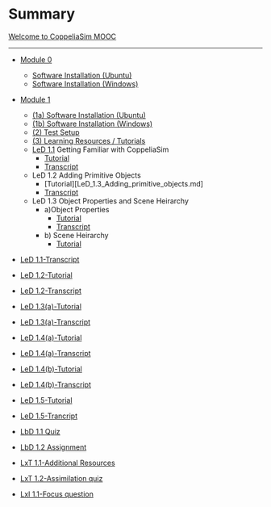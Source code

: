 # Summary

[Welcome to CoppeliaSim MOOC](welcome.md)

---

- [Module 0](Installation.md)
  - [Software Installation (Ubuntu)](software_installation_ubuntu.md)
  - [Software Installation (Windows)](software_installation_windows.md)
- [Module 1](task_0.md)
  - [(1a) Software Installation (Ubuntu)](software_installation_ubuntu.md)
  - [(1b) Software Installation (Windows)](software_installation_windows.md)
  - [(2) Test Setup](test_setup.md)
  - [(3) Learning Resources / Tutorials](tutorials.md)
  - [LeD 1.1]() Getting Familiar with CoppeliaSim
    - [Tutorial](LeD_1.2_Getting_Familiar.md)
    - [Transcript](LeD_1.2_Getting_Familiar_transcript.md)
  - LeD 1.2 Adding Primitive Objects
    - [Tutorial][LeD_1.3_Adding_primitive_objects.md]
    - [Transcript](LeD_1.3_Adding_primitive_objects_Transcript.md)
  - LeD 1.3 Object Properties and Scene Heirarchy
    - a)Object Properties
      - [Tutorial](LeD_1.4(a)_Object_properties.md)
      - [Transcript](LeD_1.4(a)_Object_properties_Transcript.md)
    - b) Scene Heirarchy
      - [Tutorial](LeD_1.4(b)_Scene_Hierarchy_Transcript.md)
    
    

- [LeD 1.1-Transcript](LeD_1.2_Getting_Familiar_transcript.md)
- [LeD 1.2-Tutorial](LeD_1.3_Adding_primitive_objects.md)
- [LeD 1.2-Transcript](LeD_1.3_Adding_primitive_objects_Transcript.md)
- [LeD 1.3(a)-Tutorial](LeD_1.4(a)_Object_properties.md)
- [LeD 1.3(a)-Transcript](LeD_1.4(b)_Scene_Hierarchy_Transcript.md)
- [LeD 1.4(a)-Tutorial](LeD_1.5(a)_Translation.md)
- [LeD 1.4(a)-Transcript](LeD_1.5(a)_translation_transcript.md)
- [LeD 1.4(b)-Tutorial](LeD_1.5(b)_Rotation.md)
- [LeD 1.4(b)-Transcript](LeD_1.5(b)_Rotation_transcript.md)
- [LeD 1.5-Tutorial](LeD_1.6_Joints_and_Force_Sensor.md)
- [LeD 1.5-Trancript](LeD_1.6_Joints_and_Force_sensor_transcript.md)
- [LbD 1.1 Quiz](LbD_1.1-Quiz.md)
- [LbD 1.2 Assignment](LbD_1.2_Assignment.md)
- [LxT 1.1-Additional Resources](Lxt_1.1-Additional_Resources.md)
- [LxT 1.2-Assimilation quiz](Lxt_1.2-Assimilation_Quiz.md)
- [LxI 1.1-Focus question](LxI_1.1-Focus_Question.md)
